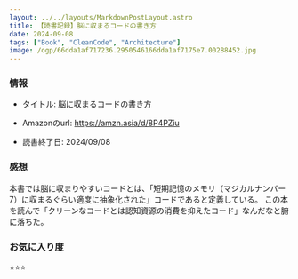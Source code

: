 ```yaml
---
layout: ../../layouts/MarkdownPostLayout.astro
title: 【読書記録】脳に収まるコードの書き方
date: 2024-09-08
tags: ["Book", "CleanCode", "Architecture"]
image: /ogp/66dda1af717236.2950546166dda1af7175e7.00288452.jpg
---
```


### 情報
- タイトル: 脳に収まるコードの書き方
- Amazonのurl: https://amzn.asia/d/8P4PZiu

- 読書終了日: 2024/09/08

### 感想
本書では脳に収まりやすいコードとは、「短期記憶のメモリ（マジカルナンバー7）に収まるぐらい適度に抽象化された」コードであると定義している。
この本を読んで「クリーンなコードとは認知資源の消費を抑えたコード」なんだなと腑に落ちた。

### お気に入り度
⭐️⭐️⭐️